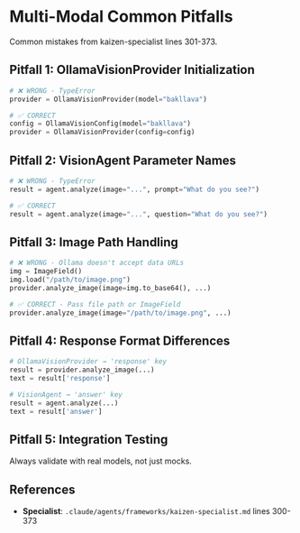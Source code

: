 # Multi-Modal Common Pitfalls

Common mistakes from kaizen-specialist lines 301-373.

## Pitfall 1: OllamaVisionProvider Initialization

```python
# ❌ WRONG - TypeError
provider = OllamaVisionProvider(model="bakllava")

# ✅ CORRECT
config = OllamaVisionConfig(model="bakllava")
provider = OllamaVisionProvider(config=config)
```

## Pitfall 2: VisionAgent Parameter Names

```python
# ❌ WRONG - TypeError
result = agent.analyze(image="...", prompt="What do you see?")

# ✅ CORRECT
result = agent.analyze(image="...", question="What do you see?")
```

## Pitfall 3: Image Path Handling

```python
# ❌ WRONG - Ollama doesn't accept data URLs
img = ImageField()
img.load("/path/to/image.png")
provider.analyze_image(image=img.to_base64(), ...)

# ✅ CORRECT - Pass file path or ImageField
provider.analyze_image(image="/path/to/image.png", ...)
```

## Pitfall 4: Response Format Differences

```python
# OllamaVisionProvider → 'response' key
result = provider.analyze_image(...)
text = result['response']

# VisionAgent → 'answer' key
result = agent.analyze(...)
text = result['answer']
```

## Pitfall 5: Integration Testing

Always validate with real models, not just mocks.

## References
- **Specialist**: `.claude/agents/frameworks/kaizen-specialist.md` lines 300-373
